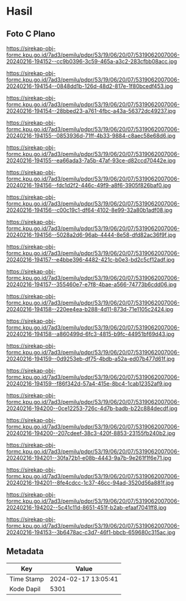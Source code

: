 # Hasil

## Foto C Plano

https://sirekap-obj-formc.kpu.go.id/7ad3/pemilu/pdpr/53/19/06/20/07/5319062007006-20240216-194152--cc9b0396-3c59-465a-a3c2-283cfbb08acc.jpg

https://sirekap-obj-formc.kpu.go.id/7ad3/pemilu/pdpr/53/19/06/20/07/5319062007006-20240216-194154--0848dd1b-126d-48d2-817e-1f80bcedf453.jpg

https://sirekap-obj-formc.kpu.go.id/7ad3/pemilu/pdpr/53/19/06/20/07/5319062007006-20240216-194154--28bbed23-a761-4fbc-a43a-56372dc49237.jpg

https://sirekap-obj-formc.kpu.go.id/7ad3/pemilu/pdpr/53/19/06/20/07/5319062007006-20240216-194155--0853936d-71ff-4b33-9884-c8aec58e68d6.jpg

https://sirekap-obj-formc.kpu.go.id/7ad3/pemilu/pdpr/53/19/06/20/07/5319062007006-20240216-194155--ea66ada3-7a5b-47af-93ce-d82ccd70442e.jpg

https://sirekap-obj-formc.kpu.go.id/7ad3/pemilu/pdpr/53/19/06/20/07/5319062007006-20240216-194156--fdc1d2f2-446c-49f9-a8f6-3905f826baf0.jpg

https://sirekap-obj-formc.kpu.go.id/7ad3/pemilu/pdpr/53/19/06/20/07/5319062007006-20240216-194156--c00c19c1-df64-4102-8e99-32a80b1adf08.jpg

https://sirekap-obj-formc.kpu.go.id/7ad3/pemilu/pdpr/53/19/06/20/07/5319062007006-20240216-194156--5028a2d6-96ab-4444-8e58-dfd82ac36f9f.jpg

https://sirekap-obj-formc.kpu.go.id/7ad3/pemilu/pdpr/53/19/06/20/07/5319062007006-20240216-194157--e4bbe396-4482-421c-b0e3-bd2c5cf12adf.jpg

https://sirekap-obj-formc.kpu.go.id/7ad3/pemilu/pdpr/53/19/06/20/07/5319062007006-20240216-194157--355460e7-e7f8-4bae-a566-74773b6cdd06.jpg

https://sirekap-obj-formc.kpu.go.id/7ad3/pemilu/pdpr/53/19/06/20/07/5319062007006-20240216-194158--220ee4ea-b288-4d11-873d-71e1105c2424.jpg

https://sirekap-obj-formc.kpu.go.id/7ad3/pemilu/pdpr/53/19/06/20/07/5319062007006-20240216-194158--a860499d-6fc3-4815-b9fc-44951bf69d43.jpg

https://sirekap-obj-formc.kpu.go.id/7ad3/pemilu/pdpr/53/19/06/20/07/5319062007006-20240216-194159--0d9253eb-df75-4bdb-a52a-ed07b477d61f.jpg

https://sirekap-obj-formc.kpu.go.id/7ad3/pemilu/pdpr/53/19/06/20/07/5319062007006-20240216-194159--f86f342d-57a4-415e-8bc4-1cab12352af9.jpg

https://sirekap-obj-formc.kpu.go.id/7ad3/pemilu/pdpr/53/19/06/20/07/5319062007006-20240216-194200--0ce12253-726c-4d7b-badb-b22c884decdf.jpg

https://sirekap-obj-formc.kpu.go.id/7ad3/pemilu/pdpr/53/19/06/20/07/5319062007006-20240216-194200--207cdeef-38c3-420f-8853-23155fb240b2.jpg

https://sirekap-obj-formc.kpu.go.id/7ad3/pemilu/pdpr/53/19/06/20/07/5319062007006-20240216-194201--30fa72b1-e08b-4443-9a7b-9e261f1f6e71.jpg

https://sirekap-obj-formc.kpu.go.id/7ad3/pemilu/pdpr/53/19/06/20/07/5319062007006-20240216-194201--8fe4cdcc-1c37-46cc-94ad-3520d56a881f.jpg

https://sirekap-obj-formc.kpu.go.id/7ad3/pemilu/pdpr/53/19/06/20/07/5319062007006-20240216-194202--5c41c11d-8651-451f-b2ab-efaaf7041ff8.jpg

https://sirekap-obj-formc.kpu.go.id/7ad3/pemilu/pdpr/53/19/06/20/07/5319062007006-20240216-194153--3b6478ac-c3d7-46f1-bbcb-659680c315ac.jpg


## Metadata

| Key        | Value               |
| ---------- | ------------------- |
| Time Stamp | 2024-02-17 13:05:41 |
| Kode Dapil | 5301                |



